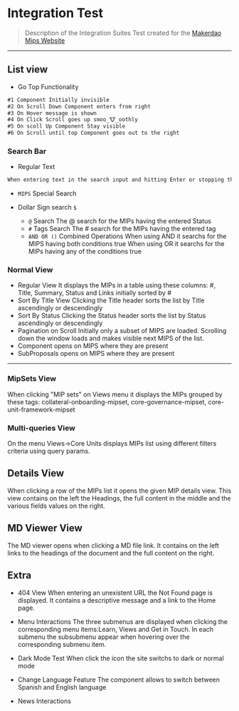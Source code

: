 # Integration Test

> Description of the Integration Suites Test created for the [Makerdao Mips Website](https://mips.makerdao.com/)

---

## List view

* Go Top Functionality

```md
#1 Component Initially invisible
#2 On Scroll Down Component enters from right
#3 On Hover message is shown
#4 On Click Scroll goes up smoo_🐮_oothly
#5 On scoll Up Component Stay visible
#6 On Scroll until top Component goes out to the right
```

### Search Bar

* Regular Text

```md
When entering text in the search input and hitting Enter or stopping the typing it searchs and displays the MIPs containing the search text in the Title or the Summary fields.

```

* `MIPS` Special Search
* Dollar Sign search `$`

  * `@` Search
  The @ search for the MIPs having the entered Status
  * `#` Tags Search
  The # search for the MIPs having the entered tag
  * `AND OR ()` Combined Operations
  When using AND it searchs for the MIPS having both conditions true
  When using OR it searchs for the MIPs having any of the conditions true

### Normal View

* Regular View It displays the MIPs in a table using these columns: #, Title, Summary, Status and Links initially sorted by #
* Sort By Title View Clicking the Title header sorts the list by Title ascendingly or descendingly
* Sort By Status Clicking the Status header sorts the list by Status ascendingly or descendingly
* Pagination on Scroll Initially only a subset of MIPS are loaded. Scrolling down the window loads and makes visible next MIPS of the list.
* Component opens on MIPS where they are present
* SubProposals opens on MIPS where they are present

---

### MipSets View
When clicking "MIP sets" on Views menu it displays the MIPs grouped by these tags: collateral-onboarding-mipset, core-governance-mipset, core-unit-framework-mipset

### Multi-queries View
On the menu Views->Core Units displays MIPs list using different filters criteria using query params.

## Details View
When clicking a row of the MIPs list it opens the given MIP details view. This view contains on the left the Headings, the full content in the middle and the various fields values on the right.

## MD Viewer View

The MD viewer opens when clicking a MD file link. It contains on the left links to the headings of the document and the full content on the right.
## Extra

* 404 View
  When entering an unexistent URL the Not Found page is displayed. It contains a descriptive message and a link to the Home page.

* Menu Interactions
  The three submenus are displayed when clicking the corresponding menu items:Learn, Views and Get in Touch. In each submenu the subsubmenu appear when hovering over the corresponding submenu item.

* Dark Mode Test
When click the icon the site switchs to dark or normal mode
* Change Language Feature
The component allows to switch between Spanish and English language
* News Interactions
